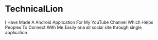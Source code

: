 # TechnicalLion
I Have Made A Android Application For My YouTube Channel Which Helps Peoples To Connect With Me Easily  ona all social site through single application.

